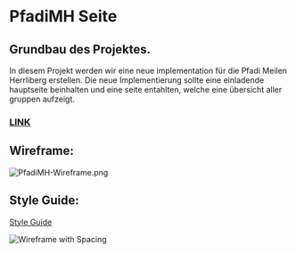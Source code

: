 # PfadiMH Seite

## Grundbau des Projektes.

In diesem Projekt werden wir eine neue implementation für die Pfadi Meilen Herrliberg erstellen. Die neue Implementierung sollte eine einladende hauptseite beinhalten und eine seite entahlten, welche eine übersicht aller gruppen aufzeigt.

### [LINK](http://battino.bplaced.net/Site/)

## Wireframe:

![PfadiMH-Wireframe.png](Pfadi-Wireframe.png)

## Style Guide:

[Style Guide](Pfadi-TBZ-CD.pdf)

![Wireframe with Spacing](Pfadi-Advanced-Wireframe.png)
